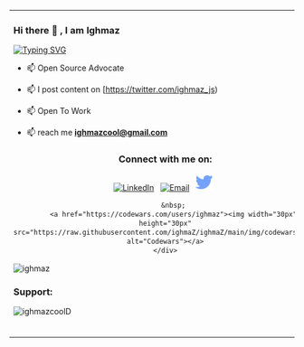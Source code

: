 <table>
  <tr>
  <td valign="center">
      
### Hi there 👋 , I am Ighmaz 

    
    
    
[![Typing SVG](https://readme-typing-svg.herokuapp.com/?lines=Frontend+Developer;TypeScript+Fan+Boy;Exploring+Web3)](https://git.io/typing-svg)

    
 - 📫  Open Source Advocate
    
 - 📫 I post content on [https://twitter.com/ighmaz_js)
 
 - 📫  Open To Work

 - 📫  reach me **ighmazcool@gmail.com**
    

<section align="center">
    <h3>Connect with me on:</h3>
    <div>
        <a href="https://www.linkedin.com/in/ighmaz-tawheed-891394140/"><img width="30px" height="30px" src="https://raw.github.com/ighmaZ/ighmaZ/blob/main/img/linkedin.svg" alt="LinkedIn"></a>
        &nbsp;
        <a href="mailto://ighmazcool@gmail.com"><img width="30px" height="30px" src="https://raw.githubusercontent.com/ighmaZ/ighmaZ/main/img/gmail.svg" alt="Email"></a>
        &nbsp;
        <a href="https://twitter.com/ighmaz_js"><img width="30px" height="30px" src="https://raw.githubusercontent.com/khanhtranngoccva/khanhtranngoccva/main/img/twitter.svg" alt="Twitter"></a>
        &nbsp;
  
        &nbsp;
        <a href="https://codewars.com/users/ighmaz"><img width="30px" height="30px" src="https://raw.githubusercontent.com/ighmaZ/ighmaZ/main/img/codewars.svg" alt="Codewars"></a>
    </div>
</section>
    
    

<p><img align="center" src="https://github-readme-stats.vercel.app/api/top-langs?username=ighmaz&show_icons=true&locale=en&layout=compact" alt="ighmaz" /></p>
    <h3 align="left">Support:</h3>
    
       
    
<p><a href="https://www.buymeacoffee.com/ighmazcoolD"> <img align="left" src="https://cdn.buymeacoffee.com/buttons/v2/default-yellow.png" height="50" width="210" alt="ighmazcoolD" /></a></p><br><br>
    
  </td>
    <td>
      <a href="https://app.daily.dev/ighmaz"><img src="https://github.com/ighmaZ/ighmaZ/blob/main/devcard.svg" width="400" alt="ighmaz's Dev Card"/></a>
      
        
  </tr>
</table>



